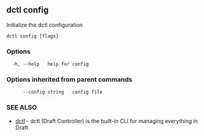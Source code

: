 ## dctl config

Initialize the dctl configuration

```
dctl config [flags]
```

### Options

```
  -h, --help   help for config
```

### Options inherited from parent commands

```
      --config string   config file
```

### SEE ALSO

* [dctl](dctl.md)	 - dctl (Draft Controller) is the built-in CLI for managing everything in Draft

